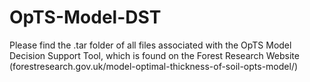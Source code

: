 # OpTS-Model-DST

Please find the .tar folder of all files associated with the OpTS Model Decision Support Tool, which is found on the Forest Research Website (forestresearch.gov.uk/model-optimal-thickness-of-soil-opts-model/)
